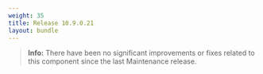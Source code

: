 ```yaml
---
weight: 35
title: Release 10.9.0.21
layout: bundle
---
```


><b>Info:</b> There have been no significant improvements or fixes related to this component since the last Maintenance release.
